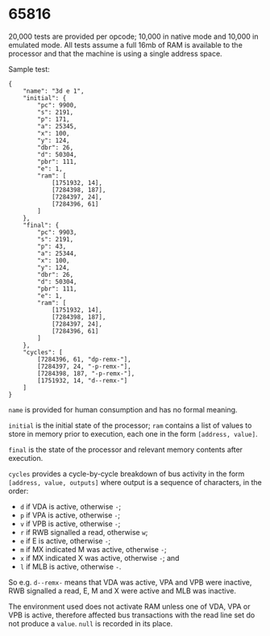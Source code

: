 # 65816

20,000 tests are provided per opcode; 10,000 in native mode and 10,000 in emulated mode. All tests assume a full 16mb of RAM is available to the processor and that the machine is using a single address space.

Sample test:

    {
    	"name": "3d e 1",
    	"initial": {
    		"pc": 9900,
    		"s": 2191,
    		"p": 171,
    		"a": 25345,
    		"x": 100,
    		"y": 124,
    		"dbr": 26,
    		"d": 50304,
    		"pbr": 111,
    		"e": 1,
    		"ram": [
    			[1751932, 14],
    			[7284398, 187],
    			[7284397, 24],
    			[7284396, 61]
    		]
    	},
    	"final": {
    		"pc": 9903,
    		"s": 2191,
    		"p": 43,
    		"a": 25344,
    		"x": 100,
    		"y": 124,
    		"dbr": 26,
    		"d": 50304,
    		"pbr": 111,
    		"e": 1,
    		"ram": [
    			[1751932, 14],
    			[7284398, 187],
    			[7284397, 24],
    			[7284396, 61]
    		]
    	},
    	"cycles": [
    		[7284396, 61, "dp-remx-"],
    		[7284397, 24, "-p-remx-"],
    		[7284398, 187, "-p-remx-"],
    		[1751932, 14, "d--remx-"]
    	]
    }

`name` is provided for human consumption and has no formal meaning.

`initial` is the initial state of the processor; `ram` contains a list of values to store in memory prior to execution, each one in the form `[address, value]`.

`final` is the state of the processor and relevant memory contents after execution.

`cycles` provides a cycle-by-cycle breakdown of bus activity in the form `[address, value, outputs]` where output is a sequence of characters, in the order:

* `d` if VDA is active, otherwise `-`;
* `p` if VPA is active, otherwise `-`;
* `v` if VPB is active, otherwise `-`;
* `r` if RWB signalled a read, otherwise `w`;
* `e` if E is active, otherwise `-`;
* `m` if MX indicated M was active, otherwise `-`;
* `x` if MX indicated X was active, otherwise `-`; and
* `l` if MLB is active, otherwise `-`.

So e.g. `d--remx-` means that VDA was active, VPA and VPB were inactive, RWB signalled a read, E, M and X were active and MLB was inactive.

The environment used does not activate RAM unless one of VDA, VPA or VPB is active, therefore affected bus transactions with the read line set do not produce a `value`. `null` is recorded in its place.
